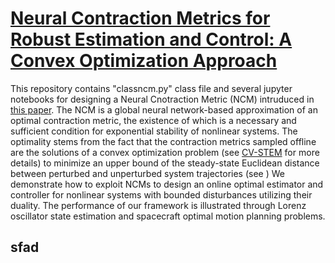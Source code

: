 # [Neural Contraction Metrics for Robust Estimation and Control: A Convex Optimization Approach](https://arxiv.org/abs/2006.04361)
This repository contains "classncm.py" class file and several jupyter notebooks for designing a Neural Cnotraction Metric (NCM) intruduced in [this paper](https://arxiv.org/abs/2006.04361). The NCM is a global neural network-based approximation of an optimal contraction metric, the existence of which is a necessary and sufficient condition for exponential stability of nonlinear systems. The optimality stems from the fact that the contraction metrics sampled offline are the solutions of a convex optimization problem (see [CV-STEM](https://arxiv.org/abs/2006.04359) for more details) to minimize an upper bound of the steady-state Euclidean distance between perturbed and unperturbed system trajectories (see )
We demonstrate how to exploit NCMs to design an online optimal estimator and controller for nonlinear systems with bounded disturbances utilizing their duality. The performance of our framework is illustrated through Lorenz oscillator state estimation and spacecraft optimal motion planning problems.
## sfad
